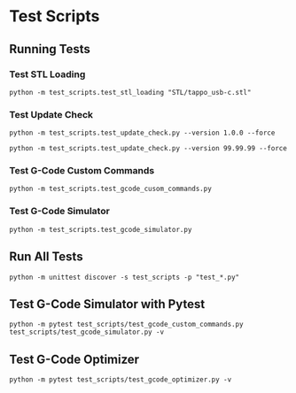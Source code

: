 # Test Scripts

## Running Tests

### Test STL Loading
```python -m test_scripts.test_stl_loading "STL/tappo_usb-c.stl"```

### Test Update Check
```python -m test_scripts.test_update_check.py --version 1.0.0 --force```

```python -m test_scripts.test_update_check.py --version 99.99.99 --force```

### Test G-Code Custom Commands
```python -m test_scripts.test_gcode_cusom_commands.py```

### Test G-Code Simulator
```python -m test_scripts.test_gcode_simulator.py```

## Run All Tests
```python -m unittest discover -s test_scripts -p "test_*.py"```

## Test G-Code Simulator with Pytest
```python -m pytest test_scripts/test_gcode_custom_commands.py test_scripts/test_gcode_simulator.py -v```

## Test G-Code Optimizer
```python -m pytest test_scripts/test_gcode_optimizer.py -v```
